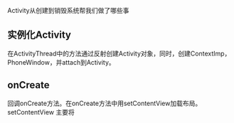 Activity从创建到销毁系统帮我们做了哪些事



## 实例化Activity

在ActivityThread中的方法通过反射创建Activity对象，同时，创建ContextImp，PhoneWindow，并attach到Activity。

## onCreate

回调onCreate方法。在onCreate方法中用setContentView加载布局。setContentView 主要将